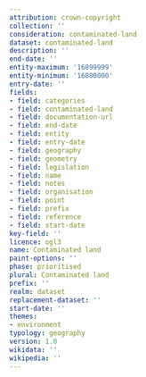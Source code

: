 ```yaml
---
attribution: crown-copyright
collection: ''
consideration: contaminated-land
dataset: contaminated-land
description: ''
end-date: ''
entity-maximum: '16899999'
entity-minimum: '16800000'
entry-date: ''
fields:
- field: categories
- field: contaminated-land
- field: documentation-url
- field: end-date
- field: entity
- field: entry-date
- field: geography
- field: geometry
- field: legislation
- field: name
- field: notes
- field: organisation
- field: point
- field: prefix
- field: reference
- field: start-date
key-field: ''
licence: ogl3
name: Contaminated land
paint-options: ''
phase: prioritised
plural: Contaminated land
prefix: ''
realm: dataset
replacement-dataset: ''
start-date: ''
themes:
- environment
typology: geography
version: 1.0
wikidata: ''
wikipedia: ''
---
```

